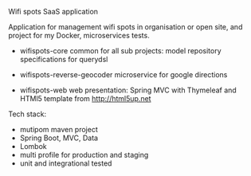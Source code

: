Wifi spots SaaS application 

Application for management wifi spots in organisation or open site, and
project for my Docker, microservices tests.

- wifispots-core common for all sub projects:
    model
    repository
    specifications for querydsl
        
- wifispots-reverse-geocoder microservice for google directions
- wifispots-web web presentation:
   Spring MVC with Thymeleaf and HTMl5 template from http://html5up.net


Tech stack:
- mutipom maven project
- Spring Boot, MVC, Data
- Lombok
- multi profile for production and staging 
- unit and integrational tested